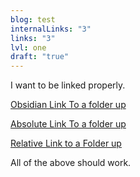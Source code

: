 ```yaml
---
blog: test
internalLinks: "3"
links: "3"
lvl: one
draft: "true"
---
```

I want to be linked properly.

[Obsidian Link To a folder up](obsidian://open?vault=bulk-export-test&file=posts1%2Fpost1)

[Absolute Link To a folder up](posts1/post1)

[Relative Link to a Folder up](../post1)

All of the above should work.
